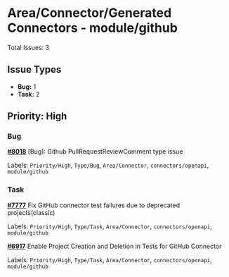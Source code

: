 # Area/Connector/Generated Connectors - module/github

Total Issues: 3

## Issue Types

- **Bug:** 1
- **Task:** 2

## Priority: High

### Bug

**[#8018](https://github.com/ballerina-platform/ballerina-library/issues/8018)** [Bug]: Github PullRequestReviewComment type issue

Labels: `Priority/High`, `Type/Bug`, `Area/Connector`, `connectors/openapi`, `module/github`

### Task

**[#7777](https://github.com/ballerina-platform/ballerina-library/issues/7777)** Fix GitHub connector test failures due to deprecated projects(classic)

Labels: `Priority/High`, `Type/Task`, `Area/Connector`, `connectors/openapi`, `module/github`

**[#6917](https://github.com/ballerina-platform/ballerina-library/issues/6917)** Enable Project Creation and Deletion in Tests for GitHub Connector

Labels: `Priority/High`, `Type/Task`, `Area/Connector`, `connectors/openapi`, `module/github`

